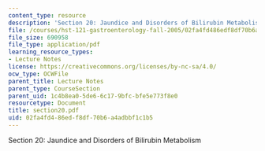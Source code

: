 ```yaml
---
content_type: resource
description: 'Section 20: Jaundice and Disorders of Bilirubin Metabolism'
file: /courses/hst-121-gastroenterology-fall-2005/02fa4fd486edf8df70b6a4adbbf1c1b5_section20.pdf
file_size: 690958
file_type: application/pdf
learning_resource_types:
- Lecture Notes
license: https://creativecommons.org/licenses/by-nc-sa/4.0/
ocw_type: OCWFile
parent_title: Lecture Notes
parent_type: CourseSection
parent_uid: 1c4b8ea0-5de6-6c17-9bfc-bfe5e773f8e0
resourcetype: Document
title: section20.pdf
uid: 02fa4fd4-86ed-f8df-70b6-a4adbbf1c1b5
---
```

Section 20: Jaundice and Disorders of Bilirubin Metabolism